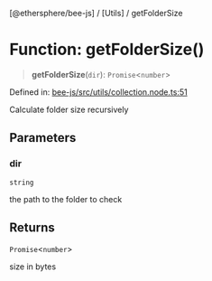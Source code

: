[@ethersphere/bee-js] / [Utils] / getFolderSize

# Function: getFolderSize()

> **getFolderSize**(`dir`): `Promise`\<`number`\>

Defined in: [bee-js/src/utils/collection.node.ts:51](https://github.com/ethersphere/bee-js/blob/3abbe2b1b264d6b586511a56e93badb2236bd09d/src/utils/collection.node.ts#L51)

Calculate folder size recursively

## Parameters

### dir

`string`

the path to the folder to check

## Returns

`Promise`\<`number`\>

size in bytes
